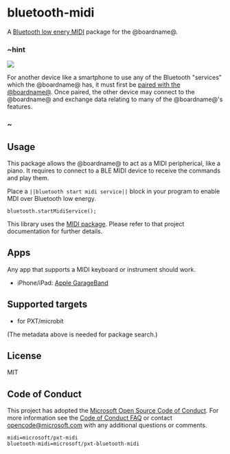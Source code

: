 # bluetooth-midi

A [Bluetooth low enery MIDI](https://www.midi.org/specifications/item/bluetooth-le-midi) package for the @boardname@.

### ~hint
![](/static/bluetooth/Bluetooth_SIG.png)

For another device like a smartphone to use any of the Bluetooth "services" which the @boardname@ has, it must first be [paired with the @boardname@](/reference/bluetooth/bluetooth-pairing). Once paired, the other device may connect to the @boardname@ and exchange data relating to many of the @boardname@'s features.

### ~

## Usage

This package allows the @boardname@ to act as a MIDI peripherical, like a piano. It requires to connect to a BLE MIDI device to receive the commands and play them.

Place a ``||bluetooth start midi service||`` block in your program to enable MDI over Bluetooth low energy.

```blocks
bluetooth.startMidiService();
```

This library uses the [MIDI package](/pkg/microsoft/pxt-midi). 
Please refer to that project documentation for further details.

## Apps

Any app that supports a MIDI keyboard or instrument should work.

* iPhone/iPad: [Apple GarageBand](https://itunes.apple.com/us/app/garageband/id408709785?mt=8)

## Supported targets

* for PXT/microbit

(The metadata above is needed for package search.)

## License

MIT

## Code of Conduct

This project has adopted the [Microsoft Open Source Code of Conduct](https://opensource.microsoft.com/codeofconduct/). For more information see the [Code of Conduct FAQ](https://opensource.microsoft.com/codeofconduct/faq/) or contact [opencode@microsoft.com](mailto:opencode@microsoft.com) with any additional questions or comments.

```package
midi=microsoft/pxt-midi
bluetooth-midi=microsoft/pxt-bluetooth-midi
```